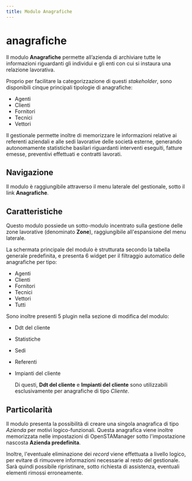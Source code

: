 ```yaml
---
title: Modulo Anagrafiche
---
```


# anagrafiche

Il modulo **Anagrafiche** permette all’azienda di archiviare tutte le informazioni riguardanti gli individui e gli enti con cui si instaura una relazione lavorativa.

Proprio per facilitare la categorizzazione di questi _stakeholder_, sono disponibili cinque principali tipologie di anagrafiche:

* Agenti
* Clienti
* Fornitori
* Tecnici
* Vettori

Il gestionale permette inoltre di memorizzare le informazioni relative ai referenti aziendali e alle sedi lavorative delle società esterne, generando autonomamente statistiche basilari riguardanti interventi eseguiti, fatture emesse, preventivi effettuati e contratti lavorati.

## Navigazione

Il modulo è raggiungibile attraverso il menu laterale del gestionale, sotto il link **Anagrafiche**.

## Caratteristiche

Questo modulo possiede un sotto-modulo incentrato sulla gestione delle zone lavorative \(denominato **Zone**\), raggiungibile all'espansione del menu laterale.

La schermata principale del modulo è strutturata secondo la tabella generale predefinita, e presenta 6 widget per il filtraggio automatico delle anagrafiche per tipo:

* Agenti
* Clienti
* Fornitori
* Tecnici
* Vettori
* Tutti

Sono inoltre presenti 5 plugin nella sezione di modifica del modulo:

* Ddt del cliente
* Statistiche
* Sedi
* Referenti
* Impianti del cliente

  Di questi, **Ddt del cliente** e **Impianti del cliente** sono utilizzabili esclusivamente per anagrafiche di tipo _Cliente_.

## Particolarità

Il modulo presenta la possibilità di creare una singola anagrafica di tipo _Azienda_ per motivi logico-funzionali. Questa anagrafica viene inoltre memorizzata nelle impostazioni di OpenSTAManager sotto l'impostazione nascosta **Azienda predefinita**.

Inoltre, l'eventuale eliminazione dei _record_ viene effettuata a livello logico, per evitare di rimuovere informazioni necessarie al resto del gestionale. Sarà quindi possibile ripristinare, sotto richiesta di assistenza, eventuali elementi rimossi erroneamente.

